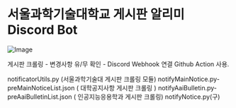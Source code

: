 # 서울과학기술대학교 게시판 알리미 Discord Bot
![Image](https://github.com/user-attachments/assets/14b8ab95-4a9c-41e5-9cda-96a7bb42d058)

게시판 크롤링 - 변경사항 유/무 확인 - Discord Webhook 연결 
Github Action 사용.

notificatorUtils.py (서울과학기술대 게시판 크롤링 모듈)
notifyMainNotice.py-preMainNoticeList.json ( 대학공지사항 게시판 크롤링 )
notifyAaiBulletin.py-preAaiBulletinList.json ( 인공지능응용학과 게시판 크롤링)
notifyNotice.py(구)
